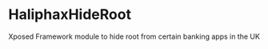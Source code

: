 HaliphaxHideRoot
================

Xposed Framework module to hide root from certain banking apps in the UK
